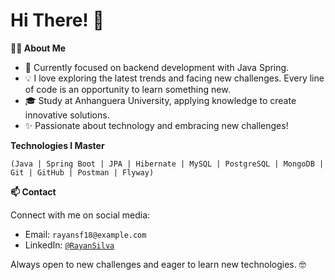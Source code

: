 # Hi There! 👋

<strong>👨‍💻 About Me</strong>

- 📘 Currently focused on backend development with Java Spring.
- 💡 I love exploring the latest trends and facing new challenges. Every line of code is an opportunity to learn something new.
- 🎓 Study at Anhanguera University, applying knowledge to create innovative solutions.
- ✨ Passionate about technology and embracing new challenges!

<strong>Technologies I Master</strong>

`(Java | Spring Boot | JPA | Hibernate | MySQL | PostgreSQL | MongoDB | Git | GitHub | Postman | Flyway)`

<strong>📫 Contact</strong>

Connect with me on social media:

- Email: `rayansf18@example.com`
- LinkedIn: [`@RayanSilva`](https://www.linkedin.com/in/rayansilva/)

Always open to new challenges and eager to learn new technologies. :nerd_face:
